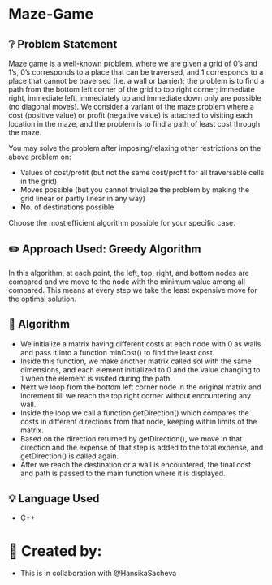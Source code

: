 # Maze-Game

## :grey_question: Problem Statement

Maze game is a well-known problem, where we are given a grid of 0’s and 1’s, 0’s corresponds to a place that can be traversed, and 1 corresponds to a place that cannot be traversed (i.e. a wall or barrier); the problem is to find a path from the bottom left corner of the grid to top right corner; immediate right, immediate left, immediately up and immediate down only are possible (no diagonal moves). We consider a variant of the maze problem where a cost (positive value) or profit (negative value) is attached to visiting each location in the maze, and the problem is to find a path of least cost through the maze.

You may solve the problem after imposing/relaxing other restrictions on the above problem on:
- Values of cost/profit (but not the same cost/profit for all traversable cells in the grid)  
- Moves possible (but you cannot trivialize the problem by making the grid linear or partly linear in any way)  
- No. of destinations possible

Choose the most efficient algorithm possible for your specific case.

## ✏️ Approach Used: Greedy Algorithm

In this algorithm, at each point, the left, top, right, and bottom nodes are compared and we move to the node with the minimum value among all compared. This means at every step we take the least expensive move for the optimal solution.

## 🚧 Algorithm 

- We initialize a matrix having different costs at each node with 0 as walls and pass it into a function minCost() to find the least cost.
- Inside this function, we make another matrix called sol with the same dimensions, and each element initialized to 0 and the value changing to 1 when the element is visited during the path.
- Next we loop from the bottom left corner node in the original matrix and increment till we reach the top right corner without encountering any wall.
- Inside the loop we call a function getDirection() which compares the costs in different directions from that node, keeping within limits of the matrix.
- Based on the direction returned by getDirection(), we move in that direction and the expense of that step is added to the total expense, and getDirection() is called again.
- After we reach the destination or a wall is encountered, the final cost and path is passed to the main function where it is displayed.

## :bulb: Language Used
- C++

# 👻 Created by:
- This is in collaboration with @HansikaSacheva 
